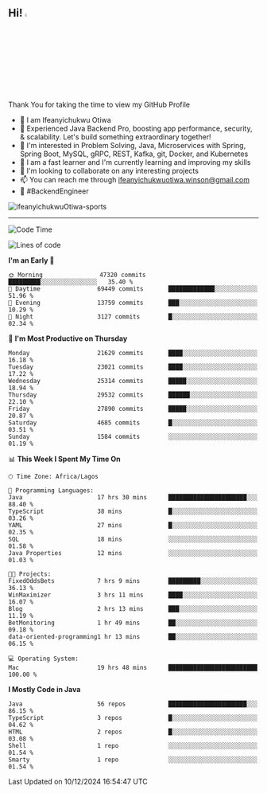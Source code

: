 <!-- BLOG-POST-LIST:START --><!-- BLOG-POST-LIST:END -->

## Hi! <img src="https://media.giphy.com/media/hvRJCLFzcasrR4ia7z/giphy.gif" width="4%"> 

Thank You for taking the time to view my GitHub Profile

- 👋 I am Ifeanyichukwu Otiwa
- 🚀 Experienced Java Backend Pro, boosting app performance, security, & scalability. Let's build something extraordinary together!
- 👀 I'm interested in Problem Solving, Java, Microservices with Spring, Spring Boot, MySQL, gRPC, REST, Kafka, git, Docker, and Kubernetes
- 🌱 I am a fast learner and I'm currently learning and improving my skills
- 💞️ I'm looking to collaborate on any interesting projects
- 📫 You can reach me through ifeanyichukwuotiwa.winson@gmail.com
- 🚀 #BackendEngineer

<p align="left" marginTop="10px"> <img src="https://komarev.com/ghpvc/?username=ifeanyichukwuOtiwa-sports&label=Profile%20views&color=0e75b6&style=for-the-badge" alt="ifeanyichukwuOtiwa-sports" /> </p>

***

<!--START_SECTION:waka-->
![Code Time](http://img.shields.io/badge/Code%20Time-3%2C208%20hrs%204%20mins-blue)

![Lines of code](https://img.shields.io/badge/From%20Hello%20World%20I%27ve%20Written-33.3%20million%20lines%20of%20code-blue)

**I'm an Early 🐤** 

```text
🌞 Morning                47320 commits       █████████░░░░░░░░░░░░░░░░   35.40 % 
🌆 Daytime                69449 commits       █████████████░░░░░░░░░░░░   51.96 % 
🌃 Evening                13759 commits       ███░░░░░░░░░░░░░░░░░░░░░░   10.29 % 
🌙 Night                  3127 commits        █░░░░░░░░░░░░░░░░░░░░░░░░   02.34 % 
```
📅 **I'm Most Productive on Thursday** 

```text
Monday                   21629 commits       ████░░░░░░░░░░░░░░░░░░░░░   16.18 % 
Tuesday                  23021 commits       ████░░░░░░░░░░░░░░░░░░░░░   17.22 % 
Wednesday                25314 commits       █████░░░░░░░░░░░░░░░░░░░░   18.94 % 
Thursday                 29532 commits       ██████░░░░░░░░░░░░░░░░░░░   22.10 % 
Friday                   27890 commits       █████░░░░░░░░░░░░░░░░░░░░   20.87 % 
Saturday                 4685 commits        █░░░░░░░░░░░░░░░░░░░░░░░░   03.51 % 
Sunday                   1584 commits        ░░░░░░░░░░░░░░░░░░░░░░░░░   01.19 % 
```


📊 **This Week I Spent My Time On** 

```text
🕑︎ Time Zone: Africa/Lagos

💬 Programming Languages: 
Java                     17 hrs 30 mins      ██████████████████████░░░   88.40 % 
TypeScript               38 mins             █░░░░░░░░░░░░░░░░░░░░░░░░   03.26 % 
YAML                     27 mins             █░░░░░░░░░░░░░░░░░░░░░░░░   02.35 % 
SQL                      18 mins             ░░░░░░░░░░░░░░░░░░░░░░░░░   01.58 % 
Java Properties          12 mins             ░░░░░░░░░░░░░░░░░░░░░░░░░   01.03 % 

🐱‍💻 Projects: 
FixedOddsBets            7 hrs 9 mins        █████████░░░░░░░░░░░░░░░░   36.13 % 
WinMaximizer             3 hrs 11 mins       ████░░░░░░░░░░░░░░░░░░░░░   16.07 % 
Blog                     2 hrs 13 mins       ███░░░░░░░░░░░░░░░░░░░░░░   11.19 % 
BetMonitoring            1 hr 49 mins        ██░░░░░░░░░░░░░░░░░░░░░░░   09.18 % 
data-oriented-programming1 hr 13 mins        ██░░░░░░░░░░░░░░░░░░░░░░░   06.15 % 

💻 Operating System: 
Mac                      19 hrs 48 mins      █████████████████████████   100.00 % 
```

**I Mostly Code in Java** 

```text
Java                     56 repos            ██████████████████████░░░   86.15 % 
TypeScript               3 repos             █░░░░░░░░░░░░░░░░░░░░░░░░   04.62 % 
HTML                     2 repos             █░░░░░░░░░░░░░░░░░░░░░░░░   03.08 % 
Shell                    1 repo              ░░░░░░░░░░░░░░░░░░░░░░░░░   01.54 % 
Smarty                   1 repo              ░░░░░░░░░░░░░░░░░░░░░░░░░   01.54 % 
```




 Last Updated on 10/12/2024 16:54:47 UTC
<!--END_SECTION:waka-->

<!--
<p align="center">
![trophy](https://github-profile-trophy.vercel.app/?username=ifeanyichukwuOtiwa-sports&theme=onedark) (https://github.com/ryo-ma/github-profile-trophy)
</p>
-->

<!---
ifeanyi-otiwa/ifeanyi-otiwa is a ✨ special ✨ repository because its `README.md` (this file) appears on your GitHub profile.
You can click the Preview link to take a look at your changes.
--->

